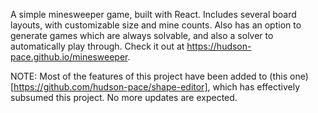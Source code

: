 A simple minesweeper game, built with React. Includes several board layouts, with customizable size and mine counts. Also has an option to generate games which are always solvable, and also a solver to automatically play through. Check it out at https://hudson-pace.github.io/minesweeper.

NOTE: Most of the features of this project have been added to (this one)[https://github.com/hudson-pace/shape-editor], which has effectively subsumed this project. No more updates are expected.